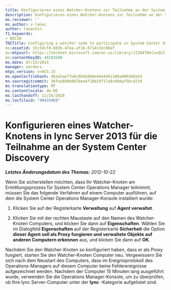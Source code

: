 ```yaml
---
title: Konfigurieren eines Watcher-Knotens zur Teilnahme an der System Center Discovery
description: Konfigurieren eines Watcher-Knotens zur Teilnahme an der System Center-Ermittlung
ms.reviewer: ''
ms.author: v-lanac
author: lanachin
f1.keywords:
- NOCSH
TOCTitle: Configuring a watcher node to participate in System Center discovery
ms:assetid: 15c5dcfd-603b-47ea-af1b-8714c2ec08af
ms:mtpsurl: https://technet.microsoft.com/en-us/library/JJ204704(v=OCS.15)
ms:contentKeyID: 48183500
ms.date: 07/23/2014
manager: serdars
mtps_version: v=OCS.15
ms.openlocfilehash: d6a42ae77e0c8bde8b8e4de4461180ad00380a5d
ms.sourcegitcommit: 36fee89bb887bea4f18b19f17a8c69daf5bc423d
ms.translationtype: MT
ms.contentlocale: de-DE
ms.lasthandoff: 11/26/2020
ms.locfileid: "49433469"
---
```

# <a name="configuring-a-watcher-node-in-lync-server-2013-to-participate-in-system-center-discovery"></a>Konfigurieren eines Watcher-Knotens in lync Server 2013 für die Teilnahme an der System Center Discovery

<div data-xmlns="http://www.w3.org/1999/xhtml">

<div class="topic" data-xmlns="http://www.w3.org/1999/xhtml" data-msxsl="urn:schemas-microsoft-com:xslt" data-cs="https://msdn.microsoft.com/">

<div data-asp="https://msdn2.microsoft.com/asp">



</div>

<div id="mainSection">

<div id="mainBody">

<span> </span>

_**Letztes Änderungsdatum des Themas:** 2012-10-22_

Wenn Sie sicherstellen möchten, dass Ihr Watcher-Knoten am Ermittlungsprozess für System Center Operations Manager teilnimmt, müssen Sie das folgende Verfahren auf einem Computer ausführen, auf dem die System Center Operations Manager-Konsole installiert wurde:

1.  Klicken Sie auf der Registerkarte **Verwaltung** auf **Agent verwaltet**.

2.  Klicken Sie mit der rechten Maustaste auf den Namen des Watcher-Knoten Computers, und klicken Sie dann auf **Eigenschaften**. Wählen Sie im Dialogfeld **Eigenschaften** auf der Registerkarte **Sicherheit** die Option **dieser Agent soll als Proxy fungieren und verwaltete Objekte auf anderen Computern erkennen** aus, und klicken Sie dann auf **OK**.

Nachdem Sie den Watcher-Knoten so konfiguriert haben, dass er als Proxy fungiert, starten Sie den Watcher-Knoten Computer neu. Vergewissern Sie sich nach dem Neustart des Computers, dass im Ereignisprotokoll des Operations-Managers auf diesem Computer keine Fehlerereignisse aufgezeichnet werden. Nachdem der Computer 15 Minuten lang ausgeführt wurde, verwenden Sie die Operations Manager-Konsole, um zu überprüfen, ob Ihre lync Server-Computer unter der **lync** -Kategorie aufgelistet sind.

</div>

<span> </span>

</div>

</div>

</div>


